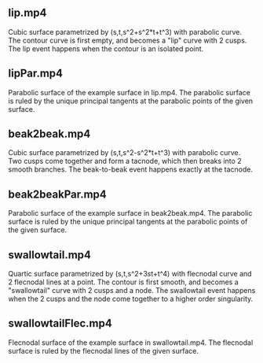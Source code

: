 lip.mp4
--------
Cubic surface parametrized by (s,t,s^2+s^2*t+t^3) with parabolic curve.
The contour curve is first empty, and becomes a "lip" curve with 2 cusps. 
The lip event happens when the contour is an isolated point.

lipPar.mp4
----------
Parabolic surface of the example surface in lip.mp4.
The parabolic surface is ruled by the unique principal tangents at the parabolic points of the given surface.

beak2beak.mp4
-------------
Cubic surface parametrized by (s,t,s^2-s^2*t+t^3) with parabolic curve.
Two cusps come together and form a tacnode, which then breaks into 2 smooth branches. 
The beak-to-beak event happens exactly at the tacnode.

beak2beakPar.mp4
----------------
Parabolic surface of the example surface in beak2beak.mp4.
The parabolic surface is ruled by the unique principal tangents at the parabolic points of the given surface.

swallowtail.mp4
---------------
Quartic surface parametrized by (s,t,s^2+3*s*t+t^4) with flecnodal curve and 2 flecnodal lines at a point.
The contour is first smooth, and becomes a "swallowtail" curve with 2 cusps and a node. 
The swallowtail event happens when the 2 cusps and the node come together to a higher order singularity.

swallowtailFlec.mp4
-------------------
Flecnodal surface of the example surface in swallowtail.mp4.
The flecnodal surface is ruled by the flecnodal lines of the given surface.

